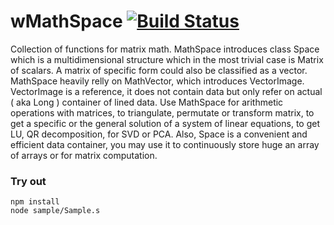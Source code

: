 
# wMathSpace [![Build Status](https://travis-ci.org/Wandalen/wMathSpace.svg?branch=master)](https://travis-ci.org/Wandalen/wMathSpace)

Collection of functions for matrix math. MathSpace introduces class Space which is a multidimensional structure which in the most trivial case is Matrix of scalars. A matrix of specific form could also be classified as a vector. MathSpace heavily relly on MathVector, which introduces VectorImage. VectorImage is a reference, it does not contain data but only refer on actual ( aka Long ) container of lined data.  Use MathSpace for arithmetic operations with matrices, to triangulate, permutate or transform matrix, to get a specific or the general solution of a system of linear equations, to get LU, QR decomposition, for SVD or PCA. Also, Space is a convenient and efficient data container, you may use it to continuously store huge an array of arrays or for matrix computation.

### Try out
```
npm install
node sample/Sample.s
```















































